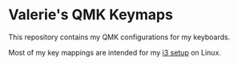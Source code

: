 
# Valerie's QMK Keymaps

This repository contains my QMK configurations for my keyboards.

Most of my key mappings are intended for my [i3 setup](https://github.com/sleeplessval/dotfiles/blob/main/i3_config) on Linux.
